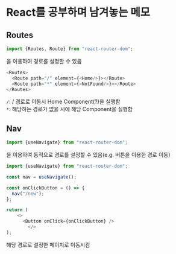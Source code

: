 # React를 공부하며 남겨놓는 메모

## Routes

```js
import {Routes, Route} from "react-router-dom";
```

을 이용하여 경로를 설정할 수 있음

```js
<Routes>
  <Route path="/" element={<Home/>}></Route>
  <Route path="*" element={<NotFound/>}></Route>
</Routes>
```

`/`: / 경로로 이동시 Home Component(?)을 실행함  
`*`: 해당하는 경로가 없을 시에 해당 Component을 실행함

## Nav

```js
import {useNavigate} from "react-router-dom";
```

을 이용하여 동적으로 경로를 설정할 수 있음(e.g. 버튼을 이용한 경로 이동)

```js
import {useNavigate} from "react-router-dom";

const nav = useNavigate();

const onClickButton = () => {
  nav("/new");
};

return (
    <>
      <Button onClick={onClickButton} />
		</>
);
```

해당 경로로 설정한 페이지로 이동시킴




